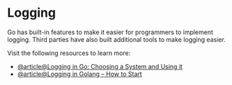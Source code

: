 # Logging

Go has built-in features to make it easier for programmers to implement logging. Third parties have also built additional tools to make logging easier.

Visit the following resources to learn more:

- [@article@Logging in Go: Choosing a System and Using it](https://www.honeybadger.io/blog/golang-logging/)
- [@article@Logging in Golang – How to Start](https://www.loggly.com/use-cases/logging-in-golang-how-to-start/)
